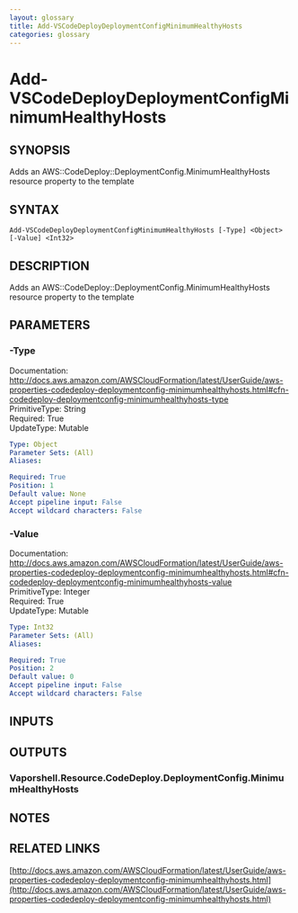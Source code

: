 ```yaml
---
layout: glossary
title: Add-VSCodeDeployDeploymentConfigMinimumHealthyHosts
categories: glossary
---
```


# Add-VSCodeDeployDeploymentConfigMinimumHealthyHosts

## SYNOPSIS
Adds an AWS::CodeDeploy::DeploymentConfig.MinimumHealthyHosts resource property to the template

## SYNTAX

```
Add-VSCodeDeployDeploymentConfigMinimumHealthyHosts [-Type] <Object> [-Value] <Int32>
```

## DESCRIPTION
Adds an AWS::CodeDeploy::DeploymentConfig.MinimumHealthyHosts resource property to the template

## PARAMETERS

### -Type
Documentation: http://docs.aws.amazon.com/AWSCloudFormation/latest/UserGuide/aws-properties-codedeploy-deploymentconfig-minimumhealthyhosts.html#cfn-codedeploy-deploymentconfig-minimumhealthyhosts-type    
PrimitiveType: String    
Required: True    
UpdateType: Mutable

```yaml
Type: Object
Parameter Sets: (All)
Aliases: 

Required: True
Position: 1
Default value: None
Accept pipeline input: False
Accept wildcard characters: False
```

### -Value
Documentation: http://docs.aws.amazon.com/AWSCloudFormation/latest/UserGuide/aws-properties-codedeploy-deploymentconfig-minimumhealthyhosts.html#cfn-codedeploy-deploymentconfig-minimumhealthyhosts-value    
PrimitiveType: Integer    
Required: True    
UpdateType: Mutable

```yaml
Type: Int32
Parameter Sets: (All)
Aliases: 

Required: True
Position: 2
Default value: 0
Accept pipeline input: False
Accept wildcard characters: False
```

## INPUTS

## OUTPUTS

### Vaporshell.Resource.CodeDeploy.DeploymentConfig.MinimumHealthyHosts

## NOTES

## RELATED LINKS

[http://docs.aws.amazon.com/AWSCloudFormation/latest/UserGuide/aws-properties-codedeploy-deploymentconfig-minimumhealthyhosts.html](http://docs.aws.amazon.com/AWSCloudFormation/latest/UserGuide/aws-properties-codedeploy-deploymentconfig-minimumhealthyhosts.html)

